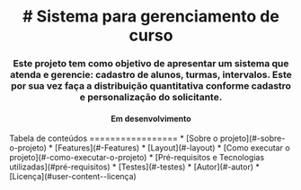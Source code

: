 <h1 align="center"> 
  # Sistema para gerenciamento de curso
</h1>
<h3 align="center">
  Este projeto tem como objetivo de apresentar um sistema que atenda e gerencie: cadastro de alunos, turmas, intervalos. Este por sua vez faça a distribuição quantitativa conforme cadastro e personalização do solicitante. 
</h3>
<h4 align="center">
	Em desenvolvimento
</h4>
Tabela de conteúdos
=================
<!--ts-->
   * [Sobre o projeto](#-sobre-o-projeto)
   * [Features](#-Features)
   * [Layout](#-layout)
   * [Como executar o projeto](#-como-executar-o-projeto)
     * [Pré-requisitos e Tecnologias utilizadas](#pré-requisitos)
   * [Testes](#-testes)  
   * [Autor](#-autor)
   * [Licença](#user-content--licença)
<!--te-->
